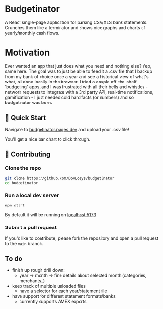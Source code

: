 # Budgetinator

A React single-page application for parsing CSV/XLS bank statements. Crunches them like a terminator and shows nice graphs and charts of yearly/monthly cash flows.

# Motivation

Ever wanted an app that just does what you need and nothing else? Yep, same here. The goal was to just be able to feed it a .csv file that I backup from my bank of choice once a year and see a historical view of what's what, all done locally in the browser. I tried a couple off-the-shelf 'budgeting' apps, and I was frustrated with all their bells and whistles - network requests to integrate with a 3rd party API, real-time notifications, gamification - I just needed cold hard facts (or numbers) and so budgetinator was born.

## 🚀 Quick Start

Navigate to [budgetinator.pages.dev](https://budgetinator.pages.dev/) and upload your .csv file!

You'll get a nice bar chart to click through.

## 🤝 Contributing

### Clone the repo

```bash
git clone https://github.com/DovLozys/budgetinator
cd budgetinator
```

### Run a local dev server

```bash
npm start
```
By default it will be running on [localhost:5173](http://localhost:5173)

### Submit a pull request

If you'd like to contribute, please fork the repository and open a pull request to the `main` branch.



## To do

- finish up rough drill down:
  - year -> month -> fine details about selected month (categories, merchants..)
- keep track of multiple uploaded files
  - have a selector for each year/statement file
- have support for different statement formats/banks
  - currently supports AMEX exports

